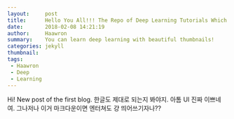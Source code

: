 ```yaml
---
layout:     post
title:      Hello You All!!! The Repo of Deep Learning Tutorials Which Is Very Attractive!!
date:       2018-02-08 14:21:19
author:     Haawron
summary:    You can learn deep learning with beautiful thumbnails!
categories: jekyll
thumbnail:  
tags:
 - Haawron
 - Deep
 - Learning
---
```



Hi! New post of the first blog.
한글도 제대로 되는지 봐야지.
아톰 UI 진짜 이쁘네여.
그나저나 이거 마크다운이면 엔터쳐도 걍 띄어쓰기자나??
